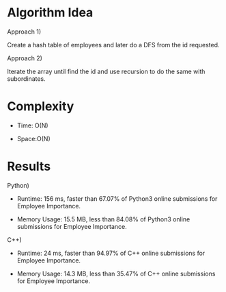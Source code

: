 # Algorithm Idea

Approach 1)

Create a hash table of employees and later do a DFS from the id requested.

Approach 2)

Iterate the array until find the id and use recursion to do the same with subordinates.

# Complexity

- Time: O(N)

- Space:O(N)

# Results

Python)

- Runtime: 156 ms, faster than 67.07% of Python3 online submissions for Employee Importance.

- Memory Usage: 15.5 MB, less than 84.08% of Python3 online submissions for Employee Importance.

C++)

- Runtime: 24 ms, faster than 94.97% of C++ online submissions for Employee Importance.

- Memory Usage: 14.3 MB, less than 35.47% of C++ online submissions for Employee Importance.
